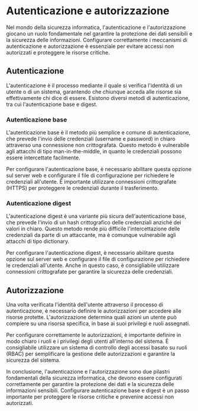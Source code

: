 # Autenticazione e autorizzazione

Nel mondo della sicurezza informatica, l'autenticazione e l'autorizzazione giocano un ruolo fondamentale nel garantire la protezione dei dati sensibili e la sicurezza delle informazioni. Configurare correttamente i meccanismi di autenticazione e autorizzazione è essenziale per evitare accessi non autorizzati e proteggere le risorse critiche.

## Autenticazione

L'autenticazione è il processo mediante il quale si verifica l'identità di un utente o di un sistema, garantendo che chiunque acceda alle risorse sia effettivamente chi dice di essere. Esistono diversi metodi di autenticazione, tra cui l'autenticazione base e digest.

### Autenticazione base

L'autenticazione base è il metodo più semplice e comune di autenticazione, che prevede l'invio delle credenziali (username e password) in chiaro attraverso una connessione non crittografata. Questo metodo è vulnerabile agli attacchi di tipo man-in-the-middle, in quanto le credenziali possono essere intercettate facilmente.

Per configurare l'autenticazione base, è necessario abilitare questa opzione sul server web e configurare il file di configurazione per richiedere le credenziali all'utente. È importante utilizzare connessioni crittografate (HTTPS) per proteggere le credenziali durante il trasferimento.

### Autenticazione digest

L'autenticazione digest è una variante più sicura dell'autenticazione base, che prevede l'invio di un hash crittografico delle credenziali anziché dei valori in chiaro. Questo metodo rende più difficile l'intercettazione delle credenziali da parte di un attaccante, ma è comunque vulnerabile agli attacchi di tipo dictionary.

Per configurare l'autenticazione digest, è necessario abilitare questa opzione sul server web e configurare il file di configurazione per richiedere le credenziali all'utente. Anche in questo caso, è consigliabile utilizzare connessioni crittografate per garantire la sicurezza delle credenziali.

## Autorizzazione

Una volta verificata l'identità dell'utente attraverso il processo di autenticazione, è necessario definire le autorizzazioni per accedere alle risorse protette. L'autorizzazione determina quali azioni un utente può compiere su una risorsa specifica, in base ai suoi privilegi e ruoli assegnati.

Per configurare correttamente le autorizzazioni, è importante definire in modo chiaro i ruoli e i privilegi degli utenti all'interno del sistema. È consigliabile utilizzare un sistema di controllo degli accessi basato su ruoli (RBAC) per semplificare la gestione delle autorizzazioni e garantire la sicurezza del sistema.

In conclusione, l'autenticazione e l'autorizzazione sono due pilastri fondamentali della sicurezza informatica, che devono essere configurati correttamente per garantire la protezione dei dati e la sicurezza delle informazioni sensibili. Configurare autenticazione base e digest è un passo importante per proteggere le risorse critiche e prevenire accessi non autorizzati.